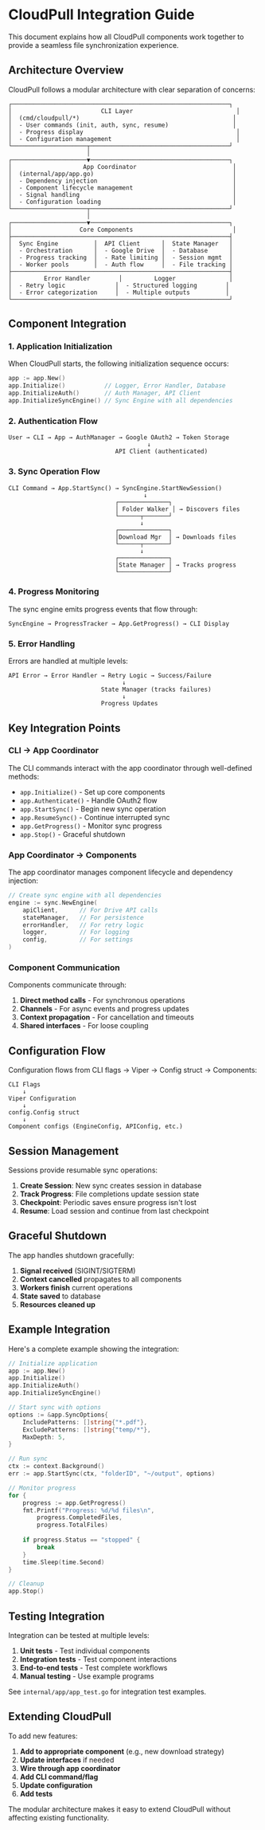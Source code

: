 # CloudPull Integration Guide

This document explains how all CloudPull components work together to provide a seamless file synchronization experience.

## Architecture Overview

CloudPull follows a modular architecture with clear separation of concerns:

```
┌─────────────────────────────────────────────────────────────┐
│                         CLI Layer                             │
│  (cmd/cloudpull/*)                                           │
│  - User commands (init, auth, sync, resume)                  │
│  - Progress display                                           │
│  - Configuration management                                   │
└─────────────────────┬───────────────────────────────────────┘
                      │
┌─────────────────────▼───────────────────────────────────────┐
│                    App Coordinator                           │
│  (internal/app/app.go)                                       │
│  - Dependency injection                                      │
│  - Component lifecycle management                            │
│  - Signal handling                                           │
│  - Configuration loading                                     │
└─────────────────────┬───────────────────────────────────────┘
                      │
┌─────────────────────▼───────────────────────────────────────┐
│                   Core Components                            │
├─────────────────────────────────────────────────────────────┤
│  Sync Engine          │  API Client      │  State Manager   │
│  - Orchestration      │  - Google Drive  │  - Database      │
│  - Progress tracking  │  - Rate limiting │  - Session mgmt  │
│  - Worker pools       │  - Auth flow     │  - File tracking │
├─────────────────────────────────────────────────────────────┤
│         Error Handler        │         Logger               │
│  - Retry logic              │  - Structured logging        │
│  - Error categorization     │  - Multiple outputs          │
└─────────────────────────────────────────────────────────────┘
```

## Component Integration

### 1. Application Initialization

When CloudPull starts, the following initialization sequence occurs:

```go
app := app.New()
app.Initialize()           // Logger, Error Handler, Database
app.InitializeAuth()       // Auth Manager, API Client
app.InitializeSyncEngine() // Sync Engine with all dependencies
```

### 2. Authentication Flow

```
User → CLI → App → AuthManager → Google OAuth2 → Token Storage
                                       ↓
                              API Client (authenticated)
```

### 3. Sync Operation Flow

```
CLI Command → App.StartSync() → SyncEngine.StartNewSession()
                                      ↓
                              ┌──────────────┐
                              │ Folder Walker │ → Discovers files
                              └──────┬───────┘
                                     ↓
                              ┌──────────────┐
                              │Download Mgr  │ → Downloads files
                              └──────┬───────┘
                                     ↓
                              ┌──────────────┐
                              │State Manager │ → Tracks progress
                              └──────────────┘
```

### 4. Progress Monitoring

The sync engine emits progress events that flow through:

```
SyncEngine → ProgressTracker → App.GetProgress() → CLI Display
```

### 5. Error Handling

Errors are handled at multiple levels:

```
API Error → Error Handler → Retry Logic → Success/Failure
                                ↓
                          State Manager (tracks failures)
                                ↓
                          Progress Updates
```

## Key Integration Points

### CLI → App Coordinator

The CLI commands interact with the app coordinator through well-defined methods:

- `app.Initialize()` - Set up core components
- `app.Authenticate()` - Handle OAuth2 flow
- `app.StartSync()` - Begin new sync operation
- `app.ResumeSync()` - Continue interrupted sync
- `app.GetProgress()` - Monitor sync progress
- `app.Stop()` - Graceful shutdown

### App Coordinator → Components

The app coordinator manages component lifecycle and dependency injection:

```go
// Create sync engine with all dependencies
engine := sync.NewEngine(
    apiClient,      // For Drive API calls
    stateManager,   // For persistence
    errorHandler,   // For retry logic
    logger,         // For logging
    config,         // For settings
)
```

### Component Communication

Components communicate through:

1. **Direct method calls** - For synchronous operations
2. **Channels** - For async events and progress updates
3. **Context propagation** - For cancellation and timeouts
4. **Shared interfaces** - For loose coupling

## Configuration Flow

Configuration flows from CLI flags → Viper → Config struct → Components:

```
CLI Flags
    ↓
Viper Configuration
    ↓
config.Config struct
    ↓
Component configs (EngineConfig, APIConfig, etc.)
```

## Session Management

Sessions provide resumable sync operations:

1. **Create Session**: New sync creates session in database
2. **Track Progress**: File completions update session state
3. **Checkpoint**: Periodic saves ensure progress isn't lost
4. **Resume**: Load session and continue from last checkpoint

## Graceful Shutdown

The app handles shutdown gracefully:

1. **Signal received** (SIGINT/SIGTERM)
2. **Context cancelled** propagates to all components
3. **Workers finish** current operations
4. **State saved** to database
5. **Resources cleaned up**

## Example Integration

Here's a complete example showing the integration:

```go
// Initialize application
app := app.New()
app.Initialize()
app.InitializeAuth()
app.InitializeSyncEngine()

// Start sync with options
options := &app.SyncOptions{
    IncludePatterns: []string{"*.pdf"},
    ExcludePatterns: []string{"temp/*"},
    MaxDepth: 5,
}

// Run sync
ctx := context.Background()
err := app.StartSync(ctx, "folderID", "~/output", options)

// Monitor progress
for {
    progress := app.GetProgress()
    fmt.Printf("Progress: %d/%d files\n", 
        progress.CompletedFiles, 
        progress.TotalFiles)
    
    if progress.Status == "stopped" {
        break
    }
    time.Sleep(time.Second)
}

// Cleanup
app.Stop()
```

## Testing Integration

Integration can be tested at multiple levels:

1. **Unit tests** - Test individual components
2. **Integration tests** - Test component interactions
3. **End-to-end tests** - Test complete workflows
4. **Manual testing** - Use example programs

See `internal/app/app_test.go` for integration test examples.

## Extending CloudPull

To add new features:

1. **Add to appropriate component** (e.g., new download strategy)
2. **Update interfaces** if needed
3. **Wire through app coordinator**
4. **Add CLI command/flag**
5. **Update configuration**
6. **Add tests**

The modular architecture makes it easy to extend CloudPull without affecting existing functionality.